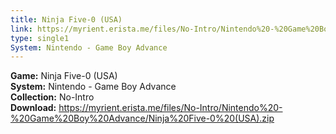 ```yaml
---
title: Ninja Five-0 (USA)
link: https://myrient.erista.me/files/No-Intro/Nintendo%20-%20Game%20Boy%20Advance/Ninja%20Five-0%20(USA).zip
type: single1
System: Nintendo - Game Boy Advance
---
```

<b>Game:</b> Ninja Five-0 (USA)<br>
<b>System:</b> Nintendo - Game Boy Advance<br>
<b>Collection:</b> No-Intro<br>
<b>Download:</b> https://myrient.erista.me/files/No-Intro/Nintendo%20-%20Game%20Boy%20Advance/Ninja%20Five-0%20(USA).zip